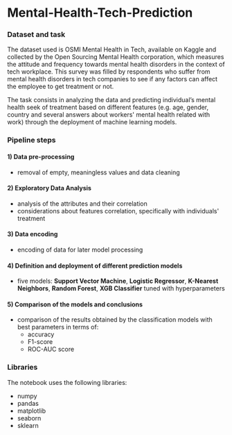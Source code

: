 # Mental-Health-Tech-Prediction

### Dataset and task

The dataset used is OSMI Mental Health in Tech, available on Kaggle and collected by the Open Sourcing Mental Health corporation, which measures the attitude and frequency towards mental health disorders in the context of tech workplace. This survey was filled by respondents who suffer from mental health disorders in tech companies to see if any factors can affect the employee to get treatment or not.

The task consists in analyzing the data and predicting individual’s mental health seek of treatment based on different features (e.g. age, gender, country and several answers about workers' mental health related with work) through the deployment of machine learning models.

### Pipeline steps

#### 1) Data pre-processing
- removal of empty, meaningless values and data cleaning

#### 2) Exploratory Data Analysis
- analysis of the attributes and their correlation
- considerations about features correlation, specifically with individuals' treatment

#### 3) Data encoding
- encoding of data for later model processing 

#### 4) Definition and deployment of different prediction models
- five models: **Support Vector Machine**, **Logistic Regressor**, **K-Nearest Neighbors**, **Random Forest**, **XGB Classifier** tuned with hyperparameters

#### 5) Comparison of the models and conclusions
- comparison of the results obtained by the classification models with best parameters in terms of:
  - accuracy
  - F1-score
  - ROC-AUC score
        
### Libraries

The notebook uses the following libraries:
- numpy
- pandas
- matplotlib
- seaborn
- sklearn
